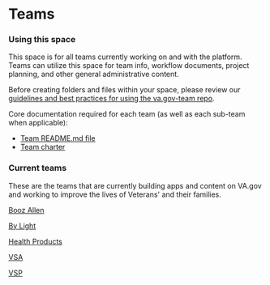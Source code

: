 # Teams

### Using this space
This space is for all teams currently working on and with the platform. Teams can utilize this space for team info, workflow documents, project planning, and other general administrative content. 

Before creating folders and files within your space, please review our [guidelines and best practices for using the va.gov-team repo](). 

Core documentation required for each team (as well as each sub-team when applicable):
- [Team README.md file](https://github.com/department-of-veterans-affairs/va.gov-team/blob/master/teams/team-readme-template.md)
- [Team charter](https://github.com/department-of-veterans-affairs/va.gov-team/blob/master/platform/product-management/team-charter-template.md)


### Current teams
These are the teams that are currently building apps and content on VA.gov and working to improve the lives of Veterans' and their families. 

[Booz Allen](https://github.com/department-of-veterans-affairs/va.gov-team/tree/master/teams/booz-allen) 

[By Light](https://github.com/department-of-veterans-affairs/va.gov-team/tree/master/teams/by-light)  

[Health Products](https://github.com/department-of-veterans-affairs/va.gov-team/tree/master/teams/health-products) 

[VSA](https://github.com/department-of-veterans-affairs/va.gov-team/tree/master/teams/vsa)  

[VSP](https://github.com/department-of-veterans-affairs/va.gov-team/tree/master/teams/vsp) 


